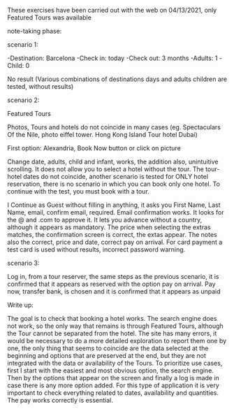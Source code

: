 These exercises have been carried out with the web on 04/13/2021, only Featured Tours was available

note-taking phase:

scenario 1:

-Destination: Barcelona
-Check in: today
-Check out: 3 months
-Adults: 1
-Child: 0

No result (Various combinations of destinations days and adults children are tested, without results)

scenario 2:

Featured Tours

Photos, Tours and hotels do not coincide in many cases (eg. Spectaculars Of the Nile, photo eiffel tower. Hong Kong Island Tour hotel Dubai)

First option: Alexandria, Book Now button or click on picture

Change date, adults, child and infant, works, the addition also, unintuitive scrolling. It does not allow you to select a hotel without the tour.
The tour-hotel dates do not coincide, another scenario is tested for ONLY hotel reservation, there is no scenario in which you can book only one hotel.
To continue with the test, you must book with a tour.

I Continue as Guest without filling in anything, it asks you First Name, Last Name, email, confirm email, required. Email confirmation works. It looks for the @ and .com to approve it.
It lets you advance without a country, although it appears as mandatory. The price when selecting the extras matches, the confirmation screen is correct, the extas appear.
The notes also the correct, price and date, correct pay on arrival. For card payment a test card is used without results, incorrect password warning.

scenario 3:

Log in, from a tour reserver, the same steps as the previous scenario, it is confirmed that it appears as reserved with the option pay on arrival. Pay now, transfer
bank, is chosen and it is confirmed that it appears as unpaid

Write up:

The goal is to check that booking a hotel works. The search engine does not work, so the only way that remains is through Featured Tours, although the Tour cannot be separated from the hotel.
The site has many errors, it would be necessary to do a more detailed exploration to report them one by one, the only thing that seems to coincide are the data selected at the beginning and options that are preserved at the end, but they are not integrated with the data or availability of the Tours.
To prioritize use cases, first  I start with the easiest and most obvious option, the search engine. Then by the options that appear on the screen and finally a log is made in case there is any more option added.
For this type of application it is very important to check everything related to dates, availability and quantities. The pay works correctly is essential.
